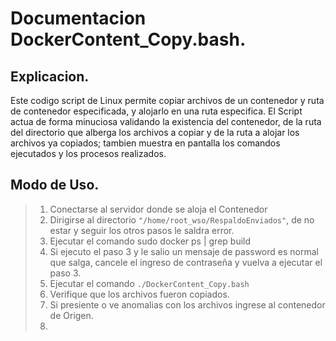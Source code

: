 # Documentacion DockerContent_Copy.bash.
## Explicacion.
Este codigo script de Linux permite copiar archivos de un contenedor y ruta de contenedor especificada, y alojarlo en una ruta especifica. El Script actua de forma minuciosa validando la existencia del contenedor, de la ruta del directorio que alberga los archivos a copiar y de la ruta a alojar los archivos ya copiados; tambien muestra en pantalla los comandos ejecutados y los procesos realizados.
## Modo de Uso.
> 1. Conectarse al servidor donde se aloja el Contenedor 
> 2. Dirigirse al directorio `"/home/root_wso/RespaldoEnviados"`, de no estar y seguir los otros pasos le saldra error.
> 3. Ejecutar el comando sudo docker ps | grep build
> 4. Si ejecuto el paso 3 y le salio un mensaje de password es normal que salga, cancele el ingreso de contraseña y vuelva a ejecutar el paso 3.
> 5. Ejecutar el comando `./DockerContent_Copy.bash`
> 6. Verifique que los archivos fueron copiados.
> 7. Si presiente o ve anomalias con los archivos ingrese al contenedor de Origen.
> 8. 